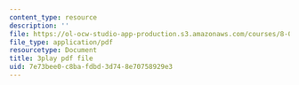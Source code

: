 ```yaml
---
content_type: resource
description: ''
file: https://ol-ocw-studio-app-production.s3.amazonaws.com/courses/8-03sc-physics-iii-vibrations-and-waves-fall-2016/7e73bee0c8bafdbd3d748e70758929e3_TjxR7lAwWhI.pdf
file_type: application/pdf
resourcetype: Document
title: 3play pdf file
uid: 7e73bee0-c8ba-fdbd-3d74-8e70758929e3
---
```

